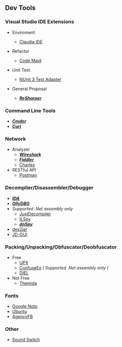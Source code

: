 ## Dev Tools

### Visual Studio IDE Extensions
- Enviroment
  - [Claudia IDE](https://marketplace.visualstudio.com/items?itemName=kbuchi.ClaudiaIDE)

- Refactor
  - [Code Maid](https://marketplace.visualstudio.com/items?itemName=SteveCadwallader.CodeMaid)
  
- Unit Test
  - [NUnit 3 Test Adapter](https://marketplace.visualstudio.com/items?itemName=NUnitDevelopers.NUnit3TestAdapter)
  
- General Proposal
  - ***[ReSharper](https://www.jetbrains.com/resharper/)***

### Command Line Tools
- ***[Cmder](http://cmder.net/)***
- ***[Curl](https://curl.haxx.se/download.html)***

### Network
- Analyzer
  - ***[Wireshark](https://www.wireshark.org/download.html)***
  - ***[Fiddler](https://www.telerik.com/fiddler)***
  - [Charles](https://www.charlesproxy.com/download/)
- RESTful API
  - [Postman](https://www.getpostman.com/)

### Decomplier/Disassembler/Debugger
- ***[IDA](https://www.hex-rays.com/products/ida/support/download.shtml)***
- ***[OllyDBG](http://www.ollydbg.de/)***
- *Supported .Net assembly only*
  - [JustDecompiler](https://www.telerik.com/products/decompiler.aspx)
  - [ILSpy](https://github.com/icsharpcode/ILSpy/releases)
  - ***[dnSpy](https://github.com/0xd4d/dnSpy/releases)***
- [dex2jar](https://github.com/pxb1988/dex2jar)
- [JD-GUI](https://github.com/java-decompiler/jd-gui/releases)
  
### Packing/Unpacking/Obfuscator/Deobfuscator  
- Free
  - [UPX](https://github.com/upx/upx/releases/)
  - [ConfuseEx](https://github.com/yck1509/ConfuserEx) *( Supported .Net assembly only )*
  - [DIEL](http://ntinfo.biz/index.html)
- Not Free
  - [Themida](https://www.oreans.com/downloads.php)
  
### Fonts
- [Google Noto](https://www.google.com/get/noto/)
- [Ubuntu](https://fonts.google.com/specimen/Ubuntu)
- [AgencyFB](http://allfont.net/download/agency-fb/)

### Other
- [Sound Switch](https://soundswitch.aaflalo.me/)
